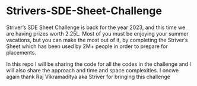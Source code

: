 # Strivers-SDE-Sheet-Challenge
Striver’s SDE Sheet Challenge is back for the year 2023, and this time we are having prizes worth 2.25L. Most of you must be enjoying your summer vacations, but you can make the most out of it, by completing the Striver’s Sheet which has been used by 2M+ people in order to prepare for placements.

In this repo I will be sharing the code for all the codes in the challenge and I will also share the approach and time and space complexities. 
I oncwe again thank Raj Vikramaditya aka Striver for bringing this challenge 
